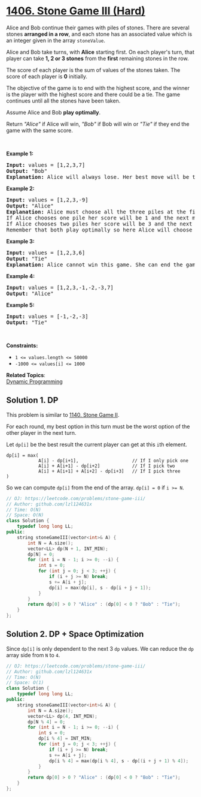 # [1406. Stone Game III (Hard)](https://leetcode.com/problems/stone-game-iii/)

<p>Alice and Bob continue their&nbsp;games with piles of stones. There are several stones&nbsp;<strong>arranged in a row</strong>, and each stone has an associated&nbsp;value which is an integer given in the array&nbsp;<code>stoneValue</code>.</p>

<p>Alice and Bob take turns, with <strong>Alice</strong> starting first. On each player's turn, that player&nbsp;can take <strong>1, 2 or 3 stones</strong>&nbsp;from&nbsp;the <strong>first</strong> remaining stones in the row.</p>

<p>The score of each player is the sum of values of the stones taken. The score of each player is <strong>0</strong>&nbsp;initially.</p>

<p>The objective of the game is to end with the highest score, and the winner is the player with the highest score and there could be a tie. The game continues until all the stones have been taken.</p>

<p>Assume&nbsp;Alice&nbsp;and Bob&nbsp;<strong>play optimally</strong>.</p>

<p>Return <em>"Alice"</em> if&nbsp;Alice will win, <em>"Bob"</em> if Bob will win or <em>"Tie"</em> if they end the game with the same score.</p>

<p>&nbsp;</p>
<p><strong>Example 1:</strong></p>

<pre><strong>Input:</strong> values = [1,2,3,7]
<strong>Output:</strong> "Bob"
<strong>Explanation:</strong> Alice will always lose. Her best move will be to take three piles and the score become 6. Now the score of Bob is 7 and Bob wins.
</pre>

<p><strong>Example 2:</strong></p>

<pre><strong>Input:</strong> values = [1,2,3,-9]
<strong>Output:</strong> "Alice"
<strong>Explanation:</strong> Alice must choose all the three piles at the first move to win and leave Bob with negative score.
If Alice chooses one pile her score will be 1 and the next move Bob's score becomes 5. The next move Alice will take the pile with value = -9 and lose.
If Alice chooses two piles her score will be 3 and the next move Bob's score becomes 3. The next move Alice will take the pile with value = -9 and also lose.
Remember that both play optimally so here Alice will choose the scenario that makes her win.
</pre>

<p><strong>Example 3:</strong></p>

<pre><strong>Input:</strong> values = [1,2,3,6]
<strong>Output:</strong> "Tie"
<strong>Explanation:</strong> Alice cannot win this game. She can end the game in a draw if she decided to choose all the first three piles, otherwise she will lose.
</pre>

<p><strong>Example 4:</strong></p>

<pre><strong>Input:</strong> values = [1,2,3,-1,-2,-3,7]
<strong>Output:</strong> "Alice"
</pre>

<p><strong>Example 5:</strong></p>

<pre><strong>Input:</strong> values = [-1,-2,-3]
<strong>Output:</strong> "Tie"
</pre>

<p>&nbsp;</p>
<p><strong>Constraints:</strong></p>

<ul>
	<li><code>1 &lt;= values.length &lt;= 50000</code></li>
	<li><code>-1000&nbsp;&lt;= values[i] &lt;= 1000</code></li>
</ul>

**Related Topics**:  
[Dynamic Programming](https://leetcode.com/tag/dynamic-programming/)

## Solution 1. DP

This problem is similar to [1140. Stone Game II](https://leetcode.com/problems/stone-game-ii/).

For each round, my best option in this turn must be the worst option of the other player in the next turn.

Let `dp[i]` be the best result the current player can get at this `i`th element.

```
dp[i] = max(
            A[i] - dp[i+1],                    // If I only pick one
            A[i] + A[i+1] - dp[i+2]            // If I pick two
            A[i] + A[i+1] + A[i+2] - dp[i+3]   // If I pick three
)
```

So we can compute `dp[i]` from the end of the array. `dp[i] = 0` if `i >= N`.

```cpp
// OJ: https://leetcode.com/problems/stone-game-iii/
// Author: github.com/lzl124631x
// Time: O(N)
// Space: O(N)
class Solution {
    typedef long long LL;
public:
    string stoneGameIII(vector<int>& A) {
        int N = A.size();
        vector<LL> dp(N + 1, INT_MIN);
        dp[N] = 0;
        for (int i = N - 1; i >= 0; --i) {
            int s = 0;
            for (int j = 0; j < 3; ++j) {
                if (i + j >= N) break;
                s += A[i + j];
                dp[i] = max(dp[i], s - dp[i + j + 1]);
            }
        }
        return dp[0] > 0 ? "Alice" : (dp[0] < 0 ? "Bob" : "Tie");
    }
};
```

## Solution 2. DP + Space Optimization

Since `dp[i]` is only dependent to the next 3 `dp` values. We can reduce the `dp` array side from `N` to `4`.

```cpp
// OJ: https://leetcode.com/problems/stone-game-iii/
// Author: github.com/lzl124631x
// Time: O(N)
// Space: O(1)
class Solution {
    typedef long long LL;
public:
    string stoneGameIII(vector<int>& A) {
        int N = A.size();
        vector<LL> dp(4, INT_MIN);
        dp[N % 4] = 0;
        for (int i = N - 1; i >= 0; --i) {
            int s = 0;
            dp[i % 4] = INT_MIN;
            for (int j = 0; j < 3; ++j) {
                if (i + j >= N) break;
                s += A[i + j];
                dp[i % 4] = max(dp[i % 4], s - dp[(i + j + 1) % 4]);
            }
        }
        return dp[0] > 0 ? "Alice" : (dp[0] < 0 ? "Bob" : "Tie");
    }
};
```